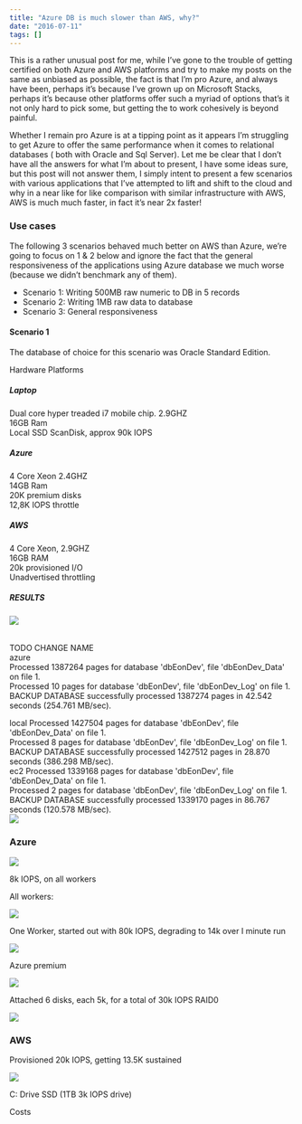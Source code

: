 ```yaml
---
title: "Azure DB is much slower than AWS, why?"
date: "2016-07-11"
tags: []
---
```


This is a rather unusual post for me, while I’ve gone to the trouble of getting certified on both Azure and AWS platforms and try to make my posts on the same as unbiased as possible, the fact is that I’m pro Azure, and always have been, perhaps it’s because I’ve grown up on Microsoft Stacks, perhaps it’s because other platforms offer such a myriad of options that’s it not only hard to pick some, but getting the to work cohesively is beyond painful.

Whether I remain pro Azure is at a tipping point as it appears I’m struggling to get Azure to offer the same performance when it comes to relational databases ( both with Oracle and Sql Server). Let me be clear that I don’t have all the answers for what I’m about to present, I have some ideas sure, but this post will not answer them, I simply intent to present a few scenarios with various applications that I’ve attempted to lift and shift to the cloud and why in a near like for like comparison with similar infrastructure with AWS, AWS is much much faster, in fact it’s near 2x faster!

### Use cases

The following 3 scenarios behaved much better on AWS than Azure, we’re going to focus on 1 & 2 below and ignore the fact that the general responsiveness of the applications using Azure database we much worse (because we didn’t benchmark any of them).

- Scenario 1: Writing 500MB raw numeric to DB in 5 records
- Scenario 2: Writing 1MB raw data to database
- Scenario 3: General responsiveness

#### Scenario 1

The database of choice for this scenario was Oracle Standard Edition.

Hardware Platforms

##### Laptop

Dual core hyper treaded i7 mobile chip. 2.9GHZ  
16GB Ram  
Local SSD ScanDisk, approx 90k IOPS

##### Azure

4 Core Xeon 2.4GHZ  
14GB Ram  
20K premium disks  
12,8K IOPS throttle

##### AWS

4 Core Xeon, 2.9GHZ  
16GB RAM  
20k provisioned I/O  
Unadvertised throttling

##### RESULTS

![](/images/./image.axd?picture=image_thumb_434.png)

######

TODO CHANGE NAME  
azure  
Processed 1387264 pages for database 'dbEonDev', file 'dbEonDev_Data' on file 1.  
Processed 10 pages for database 'dbEonDev', file 'dbEonDev_Log' on file 1.  
BACKUP DATABASE successfully processed 1387274 pages in 42.542 seconds (254.761 MB/sec).

local Processed 1427504 pages for database 'dbEonDev', file 'dbEonDev_Data' on file 1.  
Processed 8 pages for database 'dbEonDev', file 'dbEonDev_Log' on file 1.  
BACKUP DATABASE successfully processed 1427512 pages in 28.870 seconds (386.298 MB/sec).  
ec2 Processed 1339168 pages for database 'dbEonDev', file 'dbEonDev_Data' on file 1.  
Processed 2 pages for database 'dbEonDev', file 'dbEonDev_Log' on file 1.  
BACKUP DATABASE successfully processed 1339170 pages in 86.767 seconds (120.578 MB/sec).  
![](/images/./image.axd?picture=image_thumb_427.png)

### Azure

![](/images/./image.axd?picture=image_thumb_428.png)

8k IOPS, on all workers

All workers:

![](/images/./image.axd?picture=image_thumb_429.png)

One Worker, started out with 80k IOPS, degrading to 14k over I minute run

![](/images/./image.axd?picture=image_thumb_430.png)

Azure premium

![](/images/./image.axd?picture=image_thumb_431.png)

Attached 6 disks, each 5k, for a total of 30k IOPS RAID0

![](/images/./image.axd?picture=image_thumb_432.png)

###

### AWS

Provisioned 20k IOPS, getting 13.5K sustained

![](/images/./image.axd?picture=image_thumb_433.png)

C: Drive SSD (1TB 3k IOPS drive)

Costs

